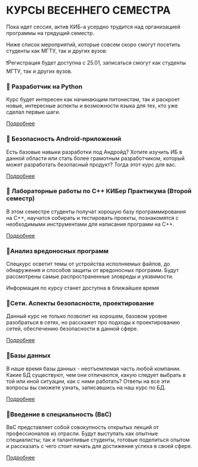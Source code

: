# КУРСЫ ВЕСЕННЕГО СЕМЕСТРА

Пока идет сессия, актив КИБ-а усердно трудится над организацией программы на грядущий семестр.

Ниже список мероприятий, которые совсем скоро смогут посетить студенты как МГТУ, так и других вузов:

❗️Регистрация будет доступна с 25.01, записаться смогут как студенты МГТУ, так и других вузов.

### 🔹 Разработчик на Python
 
Курс будет интересен как начинающим питонистам, так и раскроет новые, интересные аспекты и возможности языка для тех, кто уже сделал первые шаги.

[Подробнее](Courses/Spring_2021/python_developer.md)

### 🔹 Безопасность Android-приложений 
 
Есть базовые навыки разработки под Андройд? Хотите изучить ИБ в данной области или стать более грамотным разработчиком, который может разработать безопасный продукт? Тогда этот курс для вас. 

[Подробнее](Courses/Spring_2021/android_app_security.md)

### 🔹 Лабораторные работы по С++ КИБер Практикума (Второй семестр)

В этом семестре студенты получат хорошую базу программирования на С++, научатся собирать и тестировать проекты, познакомятся с необходимыми инструментами для написания программ на С++.

[Подробнее](Courses/Spring_2021/cyberpracticum_2sem.md)

### 🔹Анализ вредоносных программ
 
Спецкурс осветит темы от устройства исполняемых файлов, до обнаружения и способов защиты от вредоносных программ. 
Будут рассмотрены самые распространенные зловреды и уязвимости.

Информация по курсу станет доступна в ближайшее время

### 🔹Сети. Аспекты безопасности, проектирование
 
Данный курс не только позволит на хорошем, базовом уровне разобраться в сетях, но расскажет про подходы к проектированию сетей, обеспечению безопасности в данной сфере.

[Подробнее](Courses/Spring_2021/networks.md)

### 🔹Базы данных 
 
В наше время базы данных - неотъемлемая часть любой компании. Какие БД существуют, чем они отличаются, какую следует выбрать в той или иной ситуации, как с ними работать? Ответы на все эти вопросы вы сможете узнать, записавшись на наш курс по БД. 

[Подробнее](Courses/Spring_2021/data_bases.md)

### 🔹Введение в специальность (ВвС)

ВвС представляет собой совокупность открытых лекций от профессионалов из отрасли. 
Будут выступать как опытные специалисты; так и талантливые студенты, готовые поделиться опытом и рассказать с чего стоит начать для достижения успеха в своей сфере.

[Подробнее](Courses/Spring_2021/introduction_into_specialty.md)
